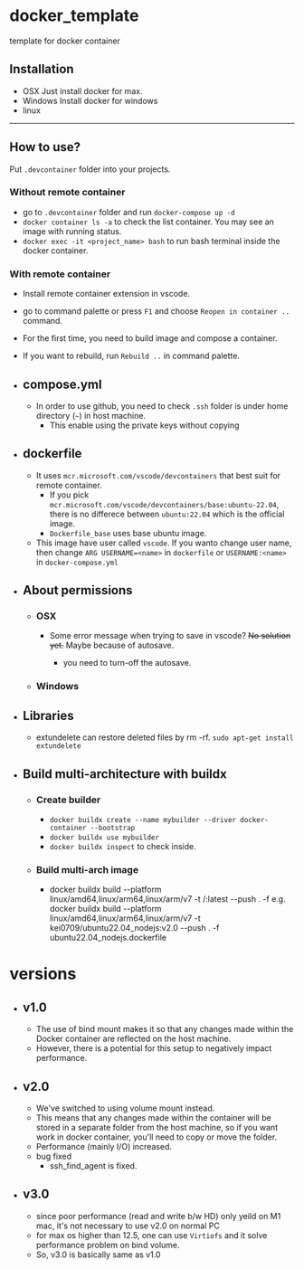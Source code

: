 # docker_template
template for docker container


## Installation
- OSX 
  Just install docker for max.
- Windows
  Install docker for windows
- linux
---
## How to use?
Put `.devcontainer` folder into your projects. 

### Without remote container

  - go to `.devcontainer` folder and run `docker-compose up -d `
  - `docker container ls -a` to check the list container. You may see an image with running status.
  - `docker exec -it <project_name> bash` to run bash terminal inside the docker container.

### With remote container
  - Install remote container extension in vscode.
  - go to command palette or press `F1` and choose `Reopen in container ..` command.
  - For the first time, you need to build image and compose a container.
  - If you want to rebuild, run `Rebuild ..` in command palette.

- ## compose.yml
  - In order to use github, you need to check `.ssh` folder is under home directory (`~`) in host machine.
    - This enable using the private keys without copying
- ## dockerfile
  - It uses `mcr.microsoft.com/vscode/devcontainers` that best suit for remote container.
    - If you pick `mcr.microsoft.com/vscode/devcontainers/base:ubuntu-22.04`, there is no differece between `ubuntu:22.04`  which is the official image.
    - `Dockerfile_base` uses base ubuntu image.
  - This image have user called `vscode`. If you wanto change user name, then change `ARG USERNAME=<name>` in `dockerfile` or `USERNAME:<name>` in `docker-compose.yml`

- ## About permissions

  - ### OSX
    - Some error message when trying to save in vscode?
      ~~No solution yet.~~
      Maybe because of autosave.
      - you need to turn-off the autosave.

      <!-- - It is severe problem. If you change permissions with `chmod 777 -R .`, then error message won't come out.
      - Other than that, no solution is provided yet. -->
        <!-- - If I choose `- ../:/home/user/project:delegated` instead of `:consistent` error doesn't raise. -->
        

  - ### Windows


- ## Libraries
  - extundelete
    can restore deleted files by rm -rf. `sudo apt-get install extundelete`



- ## Build multi-architecture with buildx

  - ### Create builder
    - `docker buildx create --name mybuilder --driver docker-container --bootstrap`
    - `docker buildx use mybuilder`
    - `docker buildx inspect` to check inside.
  
  - ### Build multi-arch image
    - docker buildx build --platform linux/amd64,linux/arm64,linux/arm/v7 -t <username>/<image>:latest --push . -f <path to dockerfile>
    e.g. docker buildx build --platform linux/amd64,linux/arm64,linux/arm/v7 -t kei0709/ubuntu22.04_nodejs:v2.0 --push . -f ubuntu22.04_nodejs.dockerfile

# versions

- ## v1.0
  - The use of bind mount makes it so that any changes made within the Docker container are reflected on the host machine.
  - However, there is a potential for this setup to negatively impact performance.
- ## v2.0
  - We've switched to using volume mount instead.
  - This means that any changes made within the container will be stored in a separate folder from the host machine, so if you want work in docker container, you'll need to copy or move the folder.
  - Performance (mainly I/O) increased.
  - bug fixed
    - ssh_find_agent is fixed.


- ## v3.0 
  - since poor performance (read and write b/w HD) only yeild on M1 mac, it's not necessary to use v2.0 on normal PC
  - for max os higher than 12.5, one can use `Virtiofs` and it solve performance problem on bind volume. 
  - So, v3.0 is basically same as v1.0

